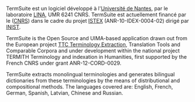 TermSuite est un logiciel développé à l'[Université de Nantes](http://www.univ-nantes.fr/), par le laboratoire [LINA](http://www.lina.univ-nantes.fr/), UMR 6241 CNRS. TermSuite est actuellement financé par le ([CNRS](http://www.cnrs.fr/)) dans le cadre du projet [ISTEX](http://www.istex.fr/) (ANR-10-IDEX-0004-02) dirigé par [INIST](http://www.inist.fr/).

TermSuite is the Open Source and UIMA-based application drawn out from the European project [TTC Terminology Extraction](http://www.ttc-project.eu/), Translation Tools and Comparable Corpora and under development within the national project TERMITH Terminology and indexation in Humanities, first supported by the French CNRS under grant ANR-12-CORD-0029.

TermSuite extracts monolingual terminologies and generates bilingual dictionaries from these terminologies by the means of distributional and compositional methods.
The languages covered are: English, French, German, Spanish, Latvian, Chinese and Russian.
